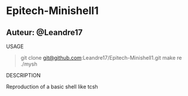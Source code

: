# Epitech-Minishell1

## Auteur: @Leandre17

USAGE<br />

> git clone git@github.com:Leandre17/Epitech-Minishell1.git
> make re
> ./mysh

DESCRIPTION<br />

Reproduction of a basic shell like tcsh
